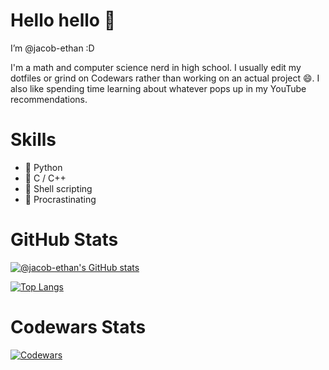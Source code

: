 # Hello hello 👋

I’m @jacob-ethan :D

I'm a math and computer science nerd in high school. I usually edit my dotfiles or grind on Codewars rather than working on an actual project 😄. I also like spending time learning about whatever pops up in my YouTube recommendations.

# Skills
- 🐍 Python
- 🌊 C / C++
- 🐚 Shell scripting
- 🤡 Procrastinating

# GitHub Stats
[![@jacob-ethan's GitHub stats](https://github-readme-stats.vercel.app/api?username=jacob-ethan&show_icons=true&title_color=f1f5f3&bg_color=262729&text_color=bb422c&icon_color=ecb614&hide_border=true)](https://github.com/anuraghazra/github-readme-stats)

[![Top Langs](https://github-readme-stats.vercel.app/api/top-langs/?username=jacob-ethan&layout=compact&custom_title=Languages&title_color=f1f5f3&bg_color=262729&text_color=bb422c&icon_color=ecb614&hide_border=true)](https://github.com/anuraghazra/github-readme-stats)

# Codewars Stats
[![Codewars](https://github.r2v.ch/codewars?user=jacob-ethan&name=true)](https://www.codewars.com/users/jacob-ethan)


<!---
jacob-ethan/jacob-ethan is a ✨ special ✨ repository because its `README.md` (this file) appears on your GitHub profile.
You can click the Preview link to take a look at your changes.
--->
